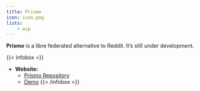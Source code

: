 ```yaml
---
title: Prismo
icon: icon.png
lists:
    - wip
---
```


**Prismo** is a libre federated alternative to Reddit. It’s still under development.

{{< infobox >}}
- **Website:**
    - [Prismo Repository](https://gitlab.com/prismosuite/prismo#readme)
    - [Demo](https://prismo.xyz/)
{{< /infobox >}}
